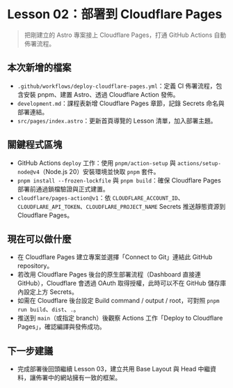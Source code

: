 # Lesson 02：部署到 Cloudflare Pages

> 把剛建立的 Astro 專案接上 Cloudflare Pages，打通 GitHub Actions 自動佈署流程。

## 本次新增的檔案
- `.github/workflows/deploy-cloudflare-pages.yml`：定義 CI 佈署流程，包含安裝 pnpm、建置 Astro、透過 Cloudflare Action 發佈。
- `development.md`：課程表新增 Cloudflare Pages 章節，記錄 Secrets 命名與部署連結。
- `src/pages/index.astro`：更新首頁導覽的 Lesson 清單，加入部署主題。

## 關鍵程式區塊
- GitHub Actions `deploy` 工作：使用 `pnpm/action-setup` 與 `actions/setup-node@v4`（Node.js 20）安裝環境並快取 `pnpm` 套件。
- `pnpm install --frozen-lockfile` 與 `pnpm build`：確保 Cloudflare Pages 部署前通過鎖檔驗證與正式建置。
- `cloudflare/pages-action@v1`：依 `CLOUDFLARE_ACCOUNT_ID`、`CLOUDFLARE_API_TOKEN`、`CLOUDFLARE_PROJECT_NAME` Secrets 推送靜態資源到 Cloudflare Pages。

## 現在可以做什麼
- 在 Cloudflare Pages 建立專案並選擇「Connect to Git」連結此 GitHub repository。
- 若改用 Cloudflare Pages 後台的原生部署流程（Dashboard 直接連 GitHub），Cloudflare 會透過 OAuth 取得授權，此時可以不在 GitHub 儲存庫內設定上方 Secrets。
- 如需在 Cloudflare 後台設定 Build command / output / root，可對照 `pnpm run build`、`dist`、`.`。
- 推送到 `main`（或指定 branch）後觀察 Actions 工作「Deploy to Cloudflare Pages」，確認編譯與發佈成功。

## 下一步建議
- 完成部署後回頭繼續 Lesson 03，建立共用 Base Layout 與 Head 中繼資料，讓佈署中的網站擁有一致的框架。
